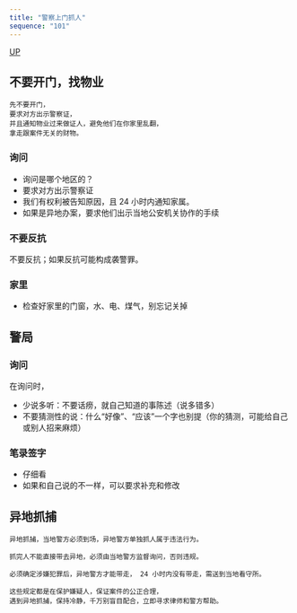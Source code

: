 ```yaml
---
title: "警察上门抓人"
sequence: "101"
---
```


[UP](/law/law-home.html)


## 不要开门，找物业

```text
先不要开门，
要求对方出示警察证，
并且通知物业过来做证人，避免他们在你家里乱翻，
拿走跟案件无关的财物。
```

### 询问

- 询问是哪个地区的？
- 要求对方出示警察证
- 我们有权利被告知原因，且 24 小时内通知家属。
- 如果是异地办案，要求他们出示当地公安机关协作的手续

### 不要反抗

不要反抗；如果反抗可能构成袭警罪。

### 家里

- 检查好家里的门窗，水、电、煤气，别忘记关掉

## 警局

### 询问

在询问时，

- 少说多听：不要话痨，就自己知道的事陈述（说多错多）
- 不要猜测性的说：什么“好像”、“应该”一个字也别提（你的猜测，可能给自己或别人招来麻烦）

### 笔录签字

- 仔细看
- 如果和自己说的不一样，可以要求补充和修改

## 异地抓捕

```text
异地抓捕，当地警方必须到场，异地警方单独抓人属于违法行为。

抓完人不能直接带去异地，必须由当地警方监督询问，否则违规。

必须确定涉嫌犯罪后，异地警方才能带走， 24 小时内没有带走，需送到当地看守所。

这些规定都是在保护嫌疑人，保证案件的公正合理，
遇到异地抓捕，保持冷静，千万别盲目配合，立即寻求律师和警方帮助。
```
